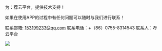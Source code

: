 为：荐云平台，提供技术支持！

如果在使用APP的过程中有任何问题可以随时与我们进行联系！

联系邮箱:  153199233@qq.com
联系电话：+（86）0755-8314543
联系人：荐云平台

![](https://oscimg.oschina.net/oscnet/47eb49a85eb8ef11741c0a29bc401720757.jpg)

